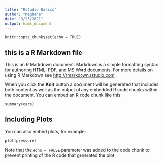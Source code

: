 ```yaml
---
title: "Rstudio Basics"
author: "Meghana"
date: "3/23/2021"
output: html_document
---
```


```{r setup, include=FALSE}
knitr::opts_chunk$set(echo = TRUE)
```

## this is a R Markdown file

This is an R Markdown document. Markdown is a simple formatting syntax for authoring HTML, PDF, and MS Word documents. For more details on using R Markdown see <http://rmarkdown.rstudio.com>.

When you click the **Knit** button a document will be generated that includes both content as well as the output of any embedded R code chunks within the document. You can embed an R code chunk like this:

```{r cars}
summary(cars)
```

## Including Plots

You can also embed plots, for example:

```{r pressure, echo=FALSE}
plot(pressure)
```

Note that the `echo = FALSE` parameter was added to the code chunk to prevent printing of the R code that generated the plot.
